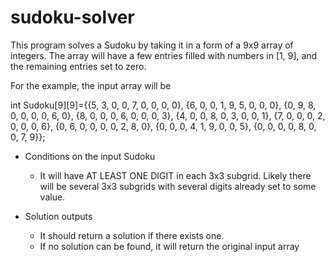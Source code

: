 # sudoku-solver
This program solves a Sudoku by taking it in a form of a 9x9 array of integers.
  The array will have a few entries filled with numbers in
  [1, 9], and the remaining entries set to zero.
  
  For the example, the input array will
  be
  
   int Sudoku[9][9]={{5, 3, 0, 0, 7, 0, 0, 0, 0},
					 {6, 0, 0, 1, 9, 5, 0, 0, 0},
					 {0, 9, 8, 0, 0, 0, 0, 6, 0},
					 {8, 0, 0, 0, 6, 0, 0, 0, 3},
					 {4, 0, 0, 8, 0, 3, 0, 0, 1},
					 {7, 0, 0, 0, 2, 0, 0, 0, 6},
					 {0, 6, 0, 0, 0, 0, 2, 8, 0},
					 {0, 0, 0, 4, 1, 9, 0, 0, 5},
					 {0, 0, 0, 0, 8, 0, 0, 7, 9}};
  
 - Conditions on the input Sudoku
  	- It will have AT LEAST ONE DIGIT in each
  	3x3 subgrid. Likely there will be several
 	  3x3 subgrids with several digits already
 	  set to some value.

  - Solution outputs
  	- It should return a solution if there
  	  exists one.
  	- If no solution can be found, it will return the
 	  original input array
 
